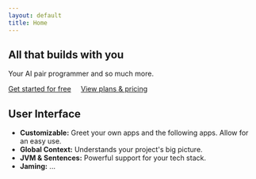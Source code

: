 ```yaml
---
layout: default
title: Home
---
```

<section class="card">
    <h1>All that builds with you</h1>
    <p>Your AI pair programmer and so much more.</p>
    <a href="{{ '/about' | relative_url }}" class="btn">Get started for free</a>
    <a href="{{ '/about' | relative_url }}" class="btn" style="background: var(--bg-secondary); margin-left: 1rem;">View plans & pricing</a>
</section>

<section class="card">
    <h2>User Interface</h2>
    <ul>
        <li><strong>Customizable:</strong> Greet your own apps and the following apps. Allow for an easy use.</li>
        <li><strong>Global Context:</strong> Understands your project's big picture.</li>
        <li><strong>JVM & Sentences:</strong> Powerful support for your tech stack.</li>
        <li><strong>Jaming:</strong> ...</li>
    </ul>
</section>
